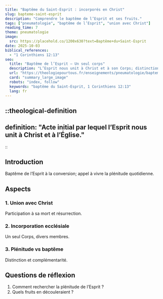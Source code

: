```yaml
---
title: "Baptême du Saint-Esprit : incorporés en Christ"
slug: bapteme-saint-esprit
description: "Comprendre le baptême de l’Esprit et ses fruits."
tags: ["pneumatologie", "baptême de l’Esprit", "union avec Christ"]
reading_time: 7
theme: pneumatologie
image:
  src: https://placehold.co/1200x630?text=Baptême+du+Saint-Esprit
date: 2025-10-03
biblical_references:
  - "1 Corinthiens 12:13"
seo:
  title: "Baptême de l’Esprit — Un seul corps"
  description: "L’Esprit nous unit à Christ et à son Corps; distinction avec la plénitude."
  url: "https://theologiepourtous.fr/enseignements/pneumatologie/bapteme-saint-esprit"
  card: "summary_large_image"
  robots: "index, follow"
  keywords: "baptême du Saint-Esprit, 1 Corinthiens 12:13"
  lang: fr
---
```


::theological-definition
---
definition: "Acte initial par lequel l’Esprit nous unit à Christ et à l’Église."
---
::

## Introduction

Baptême de l’Esprit à la conversion; appel à vivre la plénitude quotidienne.

## Aspects

### 1. Union avec Christ
Participation à sa mort et résurrection.

### 2. Incorporation ecclésiale
Un seul Corps, divers membres.

### 3. Plénitude vs baptême
Distinction et complémentarité.

## Questions de réflexion
1. Comment rechercher la plénitude de l’Esprit ?
2. Quels fruits en découleraient ?
